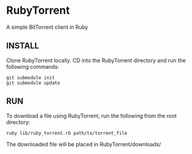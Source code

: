 RubyTorrent
===========

A simple BitTorrent client in Ruby

INSTALL
----
Clone RubyTorrent locally.
CD into the RubyTorrent directory and run the following commands:

```
git submodule init
git submodule update
```

RUN
----
To download a file using RubyTorrent, run the following from the root directory:

```
ruby lib/ruby_torrent.rb path/to/torrent_file 
```

The downloaded file will be placed in RubyTorrent/downloads/
